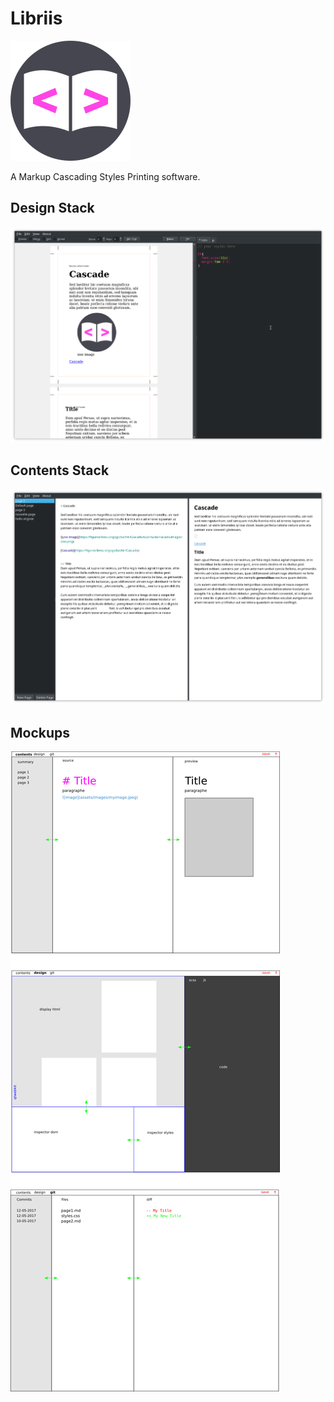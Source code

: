 # Libriis

![icon](libriis/assets/images/icon.png)

A Markup Cascading Styles Printing software.

## Design Stack

![Design Stack](libriis/assets/images/Screenshot_stackdesign.png)

## Contents Stack

![Contents Stack](libriis/assets/images/Screenshot_stackcontents.png)

## Mockups

![mockups](libriis/assets/images/mockups.png)
